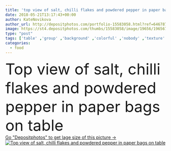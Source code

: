 ```yaml
---
title: 'top view of salt, chilli flakes and powdered pepper in paper bags on table'
date: 2018-05-21T13:17:43+00:00
author: KateNovikova
author_url: http://depositphotos.com/portfolio-15583058.html?ref=64678756
image: https://st4.depositphotos.com/thumbs/15583058/image/19656/196567198/api_thumb_450.jpg?forcejpeg=true
type: "post"
tags: ['table' ,'group' ,'background' ,'colorful' ,'nobody' ,'texture' ,'seeds' ,'food' ,'grungy' ,'rusty' ,'pepper' ,'aromatic' ,'surface' ,'dry' ,'collection' ,'ingredients' ,'powder' ,'spices' ,'salt' ,'tabletop' ,'coriander' ,'saffron' ,'cardamom' ,'caraway' ,'turmeric' ,'powdered' ,'top view' ,'paper bags' ,'Elevated View' ,'indian spices' ,'chilli flakes' ,'dried red pepper' ,'chili pieces' ]
categories: 
  - food
---
```

<div aling="center">
            <font size="60"> Top view of salt, chilli flakes and powdered pepper in paper bags on table</font>   
</div>
<div>
    <a href='https://depositphotos.com/196567198/stock-photo-top-view-salt-chilli-flakes.html?ref=64678756' target=_blank > Go "Depositphotos" to get lage size of this picture ->
        <img href='https://depositphotos.com/196567198/stock-photo-top-view-salt-chilli-flakes.html?ref=64678756' src='https://st4.depositphotos.com/15583058/19656/i/950/depositphotos_196567198-stock-photo-top-view-salt-chilli-flakes.jpg?forcejpeg=true' alt='Top view of salt, chilli flakes and powdered pepper in paper bags on table' >
    </a>
</div>

